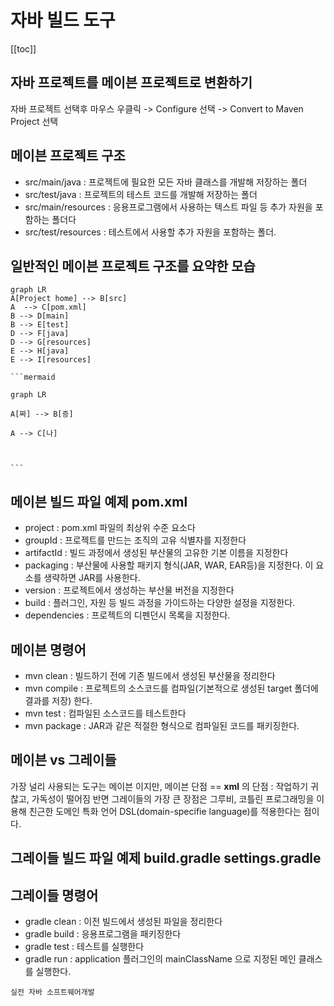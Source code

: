 # 자바 빌드 도구

[[toc]]

##  자바 프로젝트를 메이븐 프로젝트로 변환하기

자바 프로젝트 선택후 마우스 우클릭 -> Configure 선택 -> Convert to Maven Project 선택

## 메이븐 프로젝트 구조
- src/main/java : 프로젝트에 필요한 모든 자바 클래스를 개발해 저장하는 폴더
- src/test/java : 프로젝트의 테스트 코드를 개발해 저장하는 폴더
- src/main/resources : 응용프로그램에서 사용하는 텍스트 파일 등 추가 자원을 포함하는 폴더다
- src/test/resources : 테스트에서 사용할 추가 자원을 포함하는 폴더.

## 일반적인 메이븐 프로젝트 구조를 요약한 모습

```mermaid
graph LR
A[Project home] --> B[src]
A  --> C[pom.xml]
B --> D[main]
B --> E[test]
D --> F[java]
D --> G[resources]
E --> H[java]
E --> I[resources]
```

    ```mermaid
    
    graph LR
    
    A[짜] --> B[증]
    
    A --> C[나]
    
      
    
    ```

## 메이븐 빌드 파일 예제 pom.xml
- project : pom.xml 파일의 최상위 수준 요소다
- groupId : 프로젝트를 만드는 조직의 고유 식별자를 지정한다
- artifactId : 빌드 과정에서 생성된 부산물의 고유한 기본 이름을 지정한다
- packaging : 부산물에 사용할 패키지 형식(JAR, WAR, EAR등)을 지정한다. 이 요소를 생략하면 JAR를 사용한다.
- version : 프로젝트에서 생성하는 부산물 버전을 지정한다
- build : 플러그인, 자원 등 빌드 과정을 가이드하는 다양한 설정을 지정한다.
- dependencies : 프로젝트의 디펜던시 목록을 지정한다.

## 메이븐 명령어
- mvn clean : 빌드하기 전에 기존 빌드에서 생성된 부산물을 정리한다
- mvn compile : 프로젝트의 소스코드를 컴파일(기본적으로 생성된 target 폴더에 결과를 저장) 한다.
- mvn test : 컴파일된 소스코드를 테스트한다
- mvn package : JAR과 같은 적절한 형식으로 컴파일된 코드를 패키징한다.

## 메이븐 vs 그레이들
가장 널리 사용되는 도구는 메이븐 이지만, 
메이븐 단점 == **xml** 의 단점 : 작업하기 귀찮고, 가독성이 떨어짐
반면 그레이들의 가장 큰 장점은 그루비, 코틀린 프로그래밍을 이용해 친근한 도메인 특화 언어 DSL(domain-specifie language)를 적용한다는 점이다.

## 그레이들 빌드 파일 예제 build.gradle settings.gradle

## 그레이들 명령어
- gradle clean : 이전 빌드에서 생성된 파일을 정리한다
- gradle build : 응용프로그램을 패키징한다
- gradle test : 테스트를 실행한다
- gradle run : application 플러그인의 mainClassName 으로 지정된 메인 클래스를 실행한다. 


`실전 자바 소프트웨어개발`






<!--stackedit_data:
eyJoaXN0b3J5IjpbMTg3NDA3MTE2NywtMjA2MzIzMzMxNl19
-->